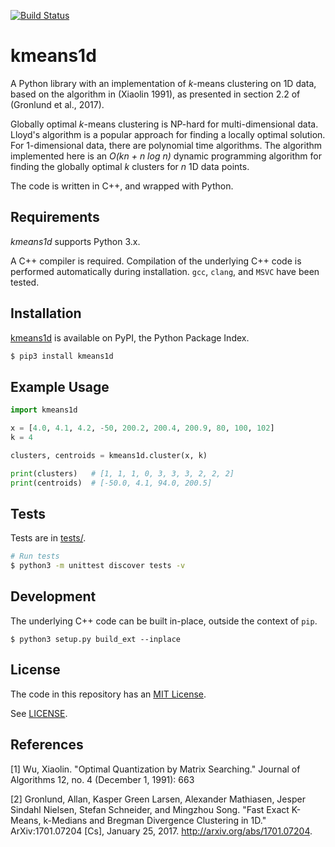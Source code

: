 [![Build Status](https://github.com/dstein64/kmeans1d/workflows/build/badge.svg)](https://github.com/dstein64/kmeans1d/actions)

kmeans1d
========

A Python library with an implementation of *k*-means clustering on 1D data, based on the algorithm
in (Xiaolin 1991), as presented in section 2.2 of (Gronlund et al., 2017).

Globally optimal *k*-means clustering is NP-hard for multi-dimensional data. Lloyd's algorithm is a
popular approach for finding a locally optimal solution. For 1-dimensional data, there are polynomial
time algorithms. The algorithm implemented here is an *O(kn + n log n)* dynamic programming algorithm
for finding the globally optimal *k* clusters for *n* 1D data points.

The code is written in C++, and wrapped with Python.

Requirements
------------

*kmeans1d* supports Python 3.x.

A C++ compiler is required. Compilation of the underlying C++ code is performed automatically during
installation. `gcc`, `clang`, and `MSVC` have been tested.

Installation
------------

[kmeans1d](https://pypi.python.org/pypi/kmeans1d) is available on PyPI, the Python Package Index.

```sh
$ pip3 install kmeans1d
```

Example Usage
-------------

```python
import kmeans1d

x = [4.0, 4.1, 4.2, -50, 200.2, 200.4, 200.9, 80, 100, 102]
k = 4

clusters, centroids = kmeans1d.cluster(x, k)

print(clusters)   # [1, 1, 1, 0, 3, 3, 3, 2, 2, 2]
print(centroids)  # [-50.0, 4.1, 94.0, 200.5]
```

Tests
-----

Tests are in [tests/](https://github.com/dstein64/kmeans1d/blob/master/tests).

```sh
# Run tests
$ python3 -m unittest discover tests -v
```

Development
-----------

The underlying C++ code can be built in-place, outside the context of `pip`.

```
$ python3 setup.py build_ext --inplace
```

License
-------

The code in this repository has an [MIT License](https://en.wikipedia.org/wiki/MIT_License).

See [LICENSE](https://github.com/dstein64/kmeans1d/blob/master/LICENSE).

References
----------

[1] Wu, Xiaolin. "Optimal Quantization by Matrix Searching." Journal of Algorithms 12, no. 4
(December 1, 1991): 663

[2] Gronlund, Allan, Kasper Green Larsen, Alexander Mathiasen, Jesper Sindahl Nielsen, Stefan Schneider,
and Mingzhou Song. "Fast Exact K-Means, k-Medians and Bregman Divergence Clustering in 1D."
ArXiv:1701.07204 [Cs], January 25, 2017. http://arxiv.org/abs/1701.07204.
